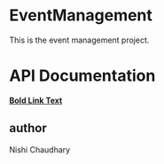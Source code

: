 # EventManagement
This is the event management project.

# API Documentation
**[Bold Link Text](https://documenter.getpostman.com/view/25238778/2s93m6128g)**

## author
Nishi Chaudhary